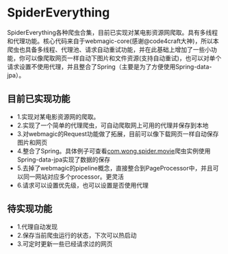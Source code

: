 # SpiderEverything
SpiderEverything各种爬虫合集，目前已实现对某电影资源网爬取。具有多线程和代理功能。核心代码来自于webmagic-core(感谢@code4craft大神)，所以本爬虫也具备多线程、代理池、请求自动重试功能，并在此基础上增加了一些小功能，你可以像爬取网页一样自动下图片和文件资源(支持自动重试)，也可以对单个请求设置不使用代理，并且整合了Spring（主要是为了方便使用Spring-data-jpa）。
## 目前已实现功能
* 1.实现对某电影资源网的爬取。
* 2.实现了一个简单的代理爬虫，可自动爬取网上可用的代理并保存到本地
* 3.对webmagic的Request功能做了拓展，目前可以像下载网页一样自动保存图片和网页
* 4.整合了Spring。具体例子可查看[com.wong.spider.movie](https://github.com/Wang-Juntao/SpiderEverything/tree/master/src/main/java/com/wong/spider/movie "com.wong.spider.movie")爬虫实例使用Spring-data-jpa实现了数据的保存
* 5.去掉了webmagic的pipeline概念，直接整合到PageProcessor中，并且可以同一网站对应多个processor。更灵活
* 6.请求可以设置优先级，也可以设置是否使用代理

## 待实现功能
* 1.代理自动发现
* 2.保存当前爬虫运行的状态，下次可以热启动
* 3.可定时更新一些已经请求过的网页

